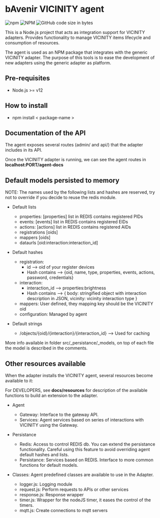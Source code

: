 # bAvenir VICINITY agent

![npm](https://img.shields.io/npm/v/bavenir-agent?style=plastic)
![NPM](https://img.shields.io/npm/l/bavenir-agent?style=plastic)
![GitHub code size in bytes](https://img.shields.io/github/languages/code-size/bAvenir/vicinity-agent?style=plastic)

This is a Node.js project that acts as integration support for VICINITY adapters. Provides functionality to manage VICINITY items lifecycle and consumption of resources.

The agent is used as an NPM package that integrates with the generic VICINITY adapter. The purpose of this tools is to ease the development of new adapters using the generic adapter as platform.

## Pre-requisites

* Node.js >= v12

## How to install

* npm install < package-name >

## Documentation of the API

The agent exposes several routes (admin/ and api/) that the adapter includes in its API. 

Once the VICINITY adapter is running, we can see the agent routes in **localhost:PORT/agent-docs**

## Default models persisted to memory

NOTE: The names used by the following lists and hashes are reserved, try not to override if you decide to reuse the redis module.

* Default lists
    * properties: [properties] list in REDIS contains registered PIDs
    * events: [events] list in REDIS contains registered EIDs
    * actions: [actions] list in REDIS contains registered AIDs
    * registrations [oids]
    * mappers [oids]
    * dataurls [oid:interaction:interaction_id]

* Default hashes
    * registration: 
        * id --> oid of your register devices
        * Hash contains --> {oid, name, type, properties, events, actions, password, credentials}
    * interaction:
        * interaction_id --> properties:brightness 
        * Hash contains --> { body: stringified object with interaction description in JSON, vicinity: vicinity interaction type }
    * mappers: User defined, they mapping key should be the VICINITY oid
    * configuration: Managed by agent

* Default strings 
    * /objects/{oid}/{interaction}/{interaction_id} --> Used for caching

More info available in folder src/_persistance/_models, on top of each file the model is described in the comments.

## Other resources available

When the adapter installs the VICINITY agent, several resources become available to it:

For DEVELOPERS, see **docs/resources** for description of the available functions to build an extension to the adapter.

* Agent
    * Gateway: Interface to the gateway API.
    * Services: Agent services based on series of interactions with VICINITY using the Gateway.

* Persistance
    * Redis: Access to control REDIS db. You can extend the persistance functionality. Careful using this feature to avoid overriding agent default hashes and lists.
    * Persistance: Services based on REDIS. Interface to more common functions for default models.

* Classes: Agent predefined classes are available to use in the Adapter.
    * logger.js: Logging module
    * request.js: Perform requests to APIs or other services
    * response.js: Response wrapper
    * timer.js: Wrapper for the nodeJS timer, it eases the control of the timers.
    * mqtt.js: Create connections to mqtt servers